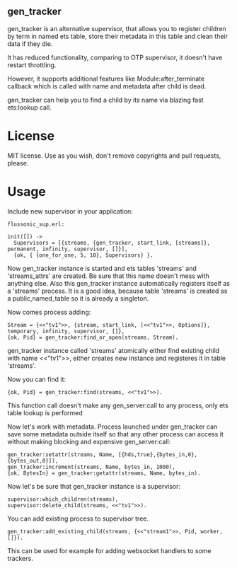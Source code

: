 gen_tracker
-----------

gen_tracker is an alternative supervisor, that allows you to register children by term in named ets table,
store their metadata in this table and clean their data if they die.

It has reduced functionality, comparing to OTP supervisor, it doesn't have restart throttling.

However, it supports additional features like Module:after_terminate callback which is called with
name and metadata after child is dead.

gen_tracker can help you to find a child by its name via blazing fast ets:lookup call.


License
=======

MIT license. Use as you wish, don't remove copyrights and pull requests, please.


Usage
=====


Include new supervisor in your application:

    flussonic_sup.erl:
    
    init([]) ->
      Supervisors = [{streams, {gen_tracker, start_link, [streams]}, permanent, infinity, supervisor, []}],
      {ok, { {one_for_one, 5, 10}, Supervisors} }.

Now gen_tracker instance is started and ets tables 'streams' and 'streams_attrs' are created. Be sure that this name doesn't mess with anything else.
Also this gen_tracker instance automatically registers itself as a 'streams' process. It is a good idea,
because table 'streams' is created as a public,named_table so it is already a singleton.


Now comes process adding:

    Stream = {<<"tv1">>, {stream, start_link, [<<"tv1">>, Options]}, temporary, infinity, supervisor, []},
    {ok, Pid} = gen_tracker:find_or_open(streams, Stream).


gen_tracker instance called 'streams' atomically either find existing child with name <<"tv1">>, either creates
new instance and registeres it in table 'streams'.


Now you can find it:

    {ok, Pid} = gen_tracker:find(streams, <<"tv1">>).


This function call doesn't make any gen_server:call to any process, only ets table lookup is performed

Now let's work with metadata. Process launched under gen_tracker can save some metadata outside itself so
that any other process can access it without making blocking and expensive gen_server:call:

    gen_tracker:setattr(streams, Name, [{hds,true},{bytes_in,0},{bytes_out,0}]),
    gen_tracker:increment(streams, Name, bytes_in, 1000),
    {ok, BytesIn} = gen_tracker:getattr(streams, Name, bytes_in).

Now let's be sure that gen_tracker instance is a supervisor:

    supervisor:which_children(streams),
    supervisor:delete_child(streams, <<"tv1">>).



You can add existing process to supervisor tree.

    gen_tracker:add_existing_child(streams, {<<"stream1">>, Pid, worker, []}).

This can be used for example for adding websocket handlers to some trackers.


